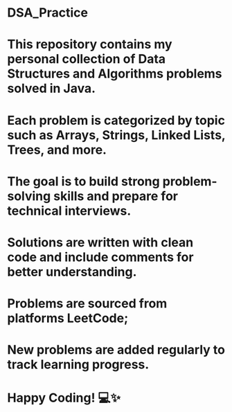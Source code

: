 # DSA_Practice

# This repository contains my personal collection of Data Structures and Algorithms problems solved in Java.
#  Each problem is categorized by topic such as Arrays, Strings, Linked Lists, Trees, and more.
# The goal is to build strong problem-solving skills and prepare for technical interviews. 
# Solutions are written with clean code and include comments for better understanding.
# Problems are sourced from platforms LeetCode;
# New problems are added regularly to track learning progress.
# Happy Coding! 💻✨

